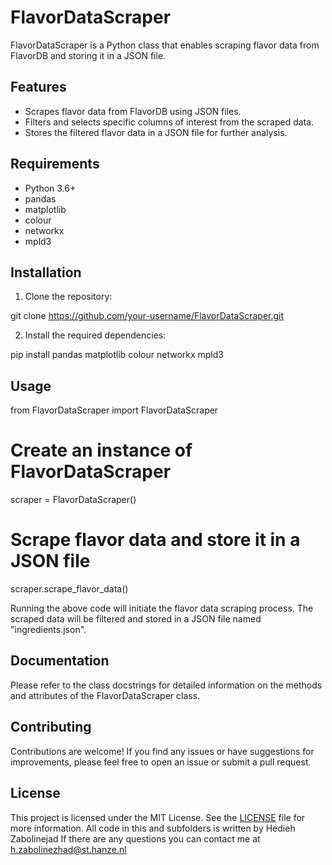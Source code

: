 # FlavorDataScraper

FlavorDataScraper is a Python class that enables scraping flavor data from FlavorDB and storing it in a JSON file. 
## Features

- Scrapes flavor data from FlavorDB using JSON files.
- Filters and selects specific columns of interest from the scraped data.
- Stores the filtered flavor data in a JSON file for further analysis.
## Requirements

- Python 3.6+
- pandas
- matplotlib
- colour
- networkx
- mpld3

## Installation

1. Clone the repository:

git clone https://github.com/your-username/FlavorDataScraper.git


2. Install the required dependencies:

pip install pandas matplotlib colour networkx mpld3


## Usage


from FlavorDataScraper import FlavorDataScraper

# Create an instance of FlavorDataScraper
scraper = FlavorDataScraper()

# Scrape flavor data and store it in a JSON file
scraper.scrape_flavor_data()


Running the above code will initiate the flavor data scraping process. The scraped data will be filtered and stored in a JSON file named "ingredients.json".

## Documentation

Please refer to the class docstrings for detailed information on the methods and attributes of the FlavorDataScraper class.

## Contributing

Contributions are welcome! If you find any issues or have suggestions for improvements, please feel free to open an issue or submit a pull request.

## License

This project is licensed under the MIT License. See the [LICENSE](LICENSE) file for more information.
All code in this and subfolders is written by Hedieh Zabolinejad If there are any questions you can contact me at h.zabolinezhad@st.hanze.nl


